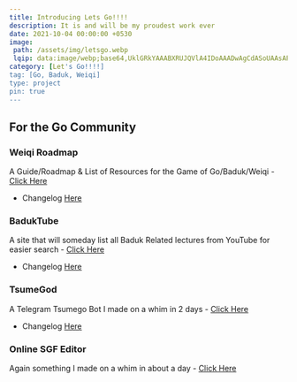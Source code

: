 ```yaml
---
title: Introducing Lets Go!!!!
description: It is and will be my proudest work ever
date: 2021-10-04 00:00:00 +0530
image: 
 path: /assets/img/letsgo.webp
 lqip: data:image/webp;base64,UklGRkYAAABXRUJQVlA4IDoAAADwAgCdASoUAAsAPzmGuVOvKSWisAgB4CcJZwAAetvwYAD+7IkF3l+7nr3OvWU0uSzkDw7AFgIBAAAA
category: [Let's Go!!!!]
tag: [Go, Baduk, Weiqi]
type: project 
pin: true
---
```


## For the Go Community

### Weiqi Roadmap

A Guide/Roadmap & List of Resources for the Game of Go/Baduk/Weiqi - [Click Here](https://weiqi.soumyak4.in)
 - Changelog [Here](/project/Weiqi-Roadmap/)

### BadukTube

A site that will someday list all Baduk Related lectures from YouTube for easier search - [Click Here](https://baduktube.soumyak4.in)
 - Changelog [Here](/project/Baduk-Tube/)

### TsumeGod

A Telegram Tsumego Bot I made on a whim in 2 days - [Click Here](https://tsumegod.soumyak4.in)
 - Changelog [Here](/project/Tsume-God/)

### Online SGF Editor

Again something I made on a whim in about a day - [Click Here](https://sgf.soumyak4.in/)
